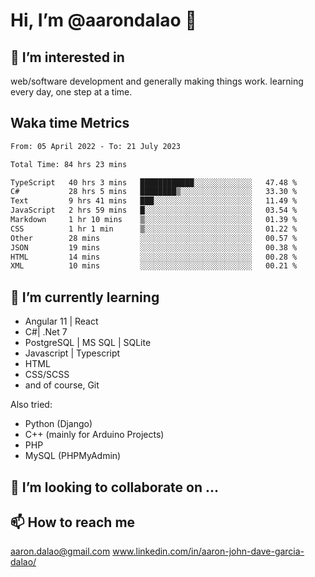 # __Hi, I’m @aarondalao__ 👋 
## 👀 I’m interested in 
web/software development and generally making things work.
learning every day, one step at a time. 

## Waka time Metrics
<!--START_SECTION:waka-->

```txt
From: 05 April 2022 - To: 21 July 2023

Total Time: 84 hrs 23 mins

TypeScript   40 hrs 3 mins   ████████████░░░░░░░░░░░░░   47.48 %
C#           28 hrs 5 mins   ████████▒░░░░░░░░░░░░░░░░   33.30 %
Text         9 hrs 41 mins   ███░░░░░░░░░░░░░░░░░░░░░░   11.49 %
JavaScript   2 hrs 59 mins   █░░░░░░░░░░░░░░░░░░░░░░░░   03.54 %
Markdown     1 hr 10 mins    ▒░░░░░░░░░░░░░░░░░░░░░░░░   01.39 %
CSS          1 hr 1 min      ▒░░░░░░░░░░░░░░░░░░░░░░░░   01.22 %
Other        28 mins         ░░░░░░░░░░░░░░░░░░░░░░░░░   00.57 %
JSON         19 mins         ░░░░░░░░░░░░░░░░░░░░░░░░░   00.38 %
HTML         14 mins         ░░░░░░░░░░░░░░░░░░░░░░░░░   00.28 %
XML          10 mins         ░░░░░░░░░░░░░░░░░░░░░░░░░   00.21 %
```

<!--END_SECTION:waka-->

## 🌱 I’m currently learning 

- Angular 11 | React 
- C#| .Net 7
- PostgreSQL | MS SQL | SQLite
- Javascript | Typescript
- HTML 
- CSS/SCSS
- and of course, Git 


Also tried:
- Python (Django)
- C++ (mainly for Arduino Projects)
- PHP
- MySQL (PHPMyAdmin)


## 💞️ I’m looking to collaborate on ...

## 📫 How to reach me 
aaron.dalao@gmail.com
www.linkedin.com/in/aaron-john-dave-garcia-dalao/

<!---
aarondalao/aarondalao is a ✨ special ✨ repository because its `README.md` (this file) appears on your GitHub profile.
You can click the Preview link to take a look at your changes.
--->
